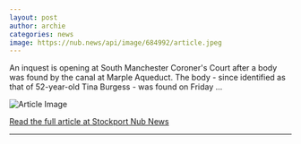 ```yaml
---
layout: post
author: archie
categories: news
image: https://nub.news/api/image/684992/article.jpeg
---
```

An inquest is opening at South Manchester Coroner's Court after a body was found by the canal at Marple Aqueduct. The body - since identified as that of 52-year-old Tina Burgess - was found on Friday ...

![Article Image](https://nub.news/api/image/684992/article.jpeg)

[Read the full article at Stockport Nub News](https://stockport.nub.news/news/local-news/womans-body-found-by-canal-near-marple-aqueduct-269678)

---
